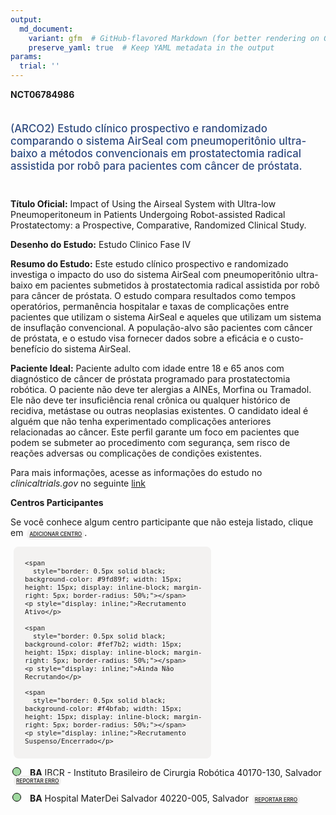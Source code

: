 ```yaml
---
output: 
  md_document:
    variant: gfm  # GitHub-flavored Markdown (for better rendering on GitHub)
    preserve_yaml: true  # Keep YAML metadata in the output
params:
  trial: ''
---
```


<script async src="https://scripts.simpleanalyticscdn.com/latest.js"></script>

**NCT06784986**

<div style="padding: 5px 5px 5px 0px; font-size: 1.20em; font-weight: 500; color: #2E4A7F; text-align: left; margin-bottom: 20px">

(ARCO2) Estudo clínico prospectivo e randomizado comparando o sistema
AirSeal com pneumoperitônio ultra-baixo a métodos convencionais em
prostatectomia radical assistida por robô para pacientes com câncer de
próstata.

</div>

**Título Oficial:** Impact of Using the Airseal System with Ultra-low
Pneumoperitoneum in Patients Undergoing Robot-assisted Radical
Prostatectomy: a Prospective, Comparative, Randomized Clinical Study.

**Desenho do Estudo:** Estudo Clinico Fase IV

**Resumo do Estudo:** Este estudo clínico prospectivo e randomizado
investiga o impacto do uso do sistema AirSeal com pneumoperitônio
ultra-baixo em pacientes submetidos à prostatectomia radical assistida
por robô para câncer de próstata. O estudo compara resultados como
tempos operatórios, permanência hospitalar e taxas de complicações entre
pacientes que utilizam o sistema AirSeal e aqueles que utilizam um
sistema de insuflação convencional. A população-alvo são pacientes com
câncer de próstata, e o estudo visa fornecer dados sobre a eficácia e o
custo-benefício do sistema AirSeal.

**Paciente Ideal:** Paciente adulto com idade entre 18 e 65 anos com
diagnóstico de câncer de próstata programado para prostatectomia
robótica. O paciente não deve ter alergias a AINEs, Morfina ou Tramadol.
Ele não deve ter insuficiência renal crônica ou qualquer histórico de
recidiva, metástase ou outras neoplasias existentes. O candidato ideal é
alguém que não tenha experimentado complicações anteriores relacionadas
ao câncer. Este perfil garante um foco em pacientes que podem se
submeter ao procedimento com segurança, sem risco de reações adversas ou
complicações de condições existentes.

Para mais informações, acesse as informações do estudo no
*clinicaltrials.gov* no seguinte
[link](https://clinicaltrials.gov/ct2/show/NCT06784986)

**Centros Participantes**

Se você conhece algum centro participante que não esteja listado, clique
em
<span style="color: #2E4A7F; margin-left: 2px; padding: 4px; background-color: #f3f2f1; border-radius: 8px; font-weight: 500; font-size: 0.6em"><a
href="https://cancertrialsbr.shinyapps.io/formsapp?study_nct_id=NCT06784986&amp;location_id=N%2FA&amp;location_full_name=N%2FA&amp;form_type=Adicionar%20Centro"
target="_blank">ADICIONAR CENTRO</a></span>.

<div style="margin-bottom: 8px; margin-left: 5px; padding: 8px; max-width: 300px; background-color: #f3f2f1; border-radius: 8px; font-size: 0.9em">

<div style="margin-left: 10px;">

    <span 
      style="border: 0.5px solid black; background-color: #9fd89f; width: 15px; height: 15px; display: inline-block; margin-right: 5px; border-radius: 50%;"></span>
    <p style="display: inline;">Recrutamento Ativo</p>

</div>

<div style="margin-left: 10px;">

    <span 
      style="border: 0.5px solid black; background-color: #fef7b2; width: 15px; height: 15px; display: inline-block; margin-right: 5px; border-radius: 50%;"></span>
    <p style="display: inline;">Ainda Não Recrutando</p>

</div>

<div style="margin-left: 10px;">

    <span 
      style="border: 0.5px solid black; background-color: #f4bfab; width: 15px; height: 15px; display: inline-block; margin-right: 5px; border-radius: 50%;"></span>
    <p style="display: inline;">Recrutamento Suspenso/Encerrado</p>

</div>

</div>

<div style="margin: 3px;">

<span style="border: 0.5px solid black; display: inline-block; width: 12px; height: 12px; border-radius: 50%; margin-right: 10px; padding-bottom: 0px; background-color: #9fd89f;"></span>
<b>BA</b> IBCR - Instituto Brasileiro de Cirurgia Robótica 40170-130,
Salvador
<span style="color: #2E4A7F; margin-left: 2px; padding: 4px; background-color: #f3f2f1; border-radius: 8px; font-weight: 500; font-size: 0.6em"><a
href="https://cancertrialsbr.shinyapps.io/formsapp?study_nct_id=NCT06784986&amp;location_id=INSTITUTOBRASILEIRODECIRURGIAROBOTICASALVADORBAHIA43017030BRAZIL&amp;location_full_name=IBCR%20-%20Instituto%20Brasileiro%20de%20Cirurgia%20Rob%C3%B3tica%2C%2040170-130%2C%20Salvador&amp;form_type=Reportar%20Erro"
target="_blank">REPORTAR ERRO</a></span>

</div>

<div style="margin: 3px;">

<span style="border: 0.5px solid black; display: inline-block; width: 12px; height: 12px; border-radius: 50%; margin-right: 10px; padding-bottom: 0px; background-color: #9fd89f;"></span>
<b>BA</b> Hospital MaterDei Salvador 40220-005, Salvador
<span style="color: #2E4A7F; margin-left: 2px; padding: 4px; background-color: #f3f2f1; border-radius: 8px; font-weight: 500; font-size: 0.6em"><a
href="https://cancertrialsbr.shinyapps.io/formsapp?study_nct_id=NCT06784986&amp;location_id=HOSPITALMATERDEISALVADORSALVADORBAHIABRAZIL&amp;location_full_name=Hospital%20MaterDei%20Salvador%2C%2040220-005%2C%20Salvador&amp;form_type=Reportar%20Erro"
target="_blank">REPORTAR ERRO</a></span>

</div>
